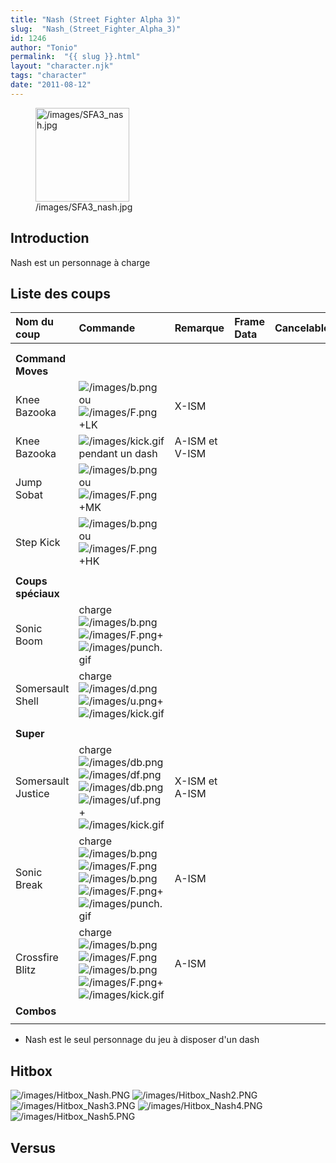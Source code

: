 ```yaml
---
title: "Nash (Street Fighter Alpha 3)"
slug:  "Nash_(Street_Fighter_Alpha_3)"
id: 1246
author: "Tonio"
permalink:  "{{ slug }}.html"
layout: "character.njk"
tags: "character"
date: "2011-08-12"
---
```


<figure>
<img src="/images/SFA3_nash.jpg" title="/images/SFA3_nash.jpg"
width="150" alt="/images/SFA3_nash.jpg" />
<figcaption aria-hidden="true">/images/SFA3_nash.jpg</figcaption>
</figure>

## Introduction

Nash est un personnage à charge

## Liste des coups

| Nom du coup        | Commande                                                                                                                                                                                         | Remarque       | Frame Data | Cancelable | Dommages |
|:-------------------|:-------------------------------------------------------------------------------------------------------------------------------------------------------------------------------------------------|:---------------|:-----------|:-----------|:---------|
|                    |                                                                                                                                                                                                  |                |            |            |          |
|                    |                                                                                                                                                                                                  |                |            |            |          |
| **Command Moves**  |                                                                                                                                                                                                  |                |            |            |          |
| Knee Bazooka       | ![](/images/b.png "/images/b.png")ou![](/images/F.png "/images/F.png")+LK                                                                                                                        | X-ISM          |            |            |          |
| Knee Bazooka       | ![](/images/kick.gif "/images/kick.gif") pendant un dash                                                                                                                                         | A-ISM et V-ISM |            |            |          |
| Jump Sobat         | ![](/images/b.png "/images/b.png")ou![](/images/F.png "/images/F.png")+MK                                                                                                                        |                |            |            |          |
| Step Kick          | ![](/images/b.png "/images/b.png")ou![](/images/F.png "/images/F.png")+HK                                                                                                                        |                |            |            |          |
|                    |                                                                                                                                                                                                  |                |            |            |          |
| **Coups spéciaux** |                                                                                                                                                                                                  |                |            |            |          |
| Sonic Boom         | charge![](/images/b.png "/images/b.png")![](/images/F.png "/images/F.png")+![](/images/punch.gif "/images/punch.gif")                                                                            |                |            |            |          |
| Somersault Shell   | charge![](/images/d.png "/images/d.png")![](/images/u.png "/images/u.png")+![](/images/kick.gif "/images/kick.gif")                                                                              |                |            |            |          |
|                    |                                                                                                                                                                                                  |                |            |            |          |
| **Super**          |                                                                                                                                                                                                  |                |            |            |          |
| Somersault Justice | charge![](/images/db.png "/images/db.png")![](/images/df.png "/images/df.png")![](/images/db.png "/images/db.png")![](/images/uf.png "/images/uf.png") +![](/images/kick.gif "/images/kick.gif") | X-ISM et A-ISM |            |            |          |
| Sonic Break        | charge![](/images/b.png "/images/b.png")![](/images/F.png "/images/F.png")![](/images/b.png "/images/b.png")![](/images/F.png "/images/F.png")+![](/images/punch.gif "/images/punch.gif")        | A-ISM          |            |            |          |
| Crossfire Blitz    | charge![](/images/b.png "/images/b.png")![](/images/F.png "/images/F.png")![](/images/b.png "/images/b.png")![](/images/F.png "/images/F.png")+![](/images/kick.gif "/images/kick.gif")          | A-ISM          |            |            |          |
| **Combos**         |                                                                                                                                                                                                  |                |            |            |          |
|                    |                                                                                                                                                                                                  |                |            |            |          |

- Nash est le seul personnage du jeu à disposer d'un dash

## Hitbox

![](/images/Hitbox_Nash.PNG "/images/Hitbox_Nash.PNG")
![](/images/Hitbox_Nash2.PNG "/images/Hitbox_Nash2.PNG")
![](/images/Hitbox_Nash3.PNG "/images/Hitbox_Nash3.PNG")
![](/images/Hitbox_Nash4.PNG "/images/Hitbox_Nash4.PNG")
![](/images/Hitbox_Nash5.PNG "/images/Hitbox_Nash5.PNG")

## Versus
